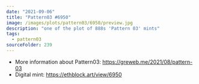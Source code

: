 ```yaml
---
date: "2021-09-06"
title: "Pattern03 #6950"
image: /images/plots/pattern03/6950/preview.jpg
description: "one of the plot of 888s 'Pattern 03' mints"
tags:
  - pattern03
sourceFolder: 239
---
```


- More information about Pattern03: https://greweb.me/2021/08/pattern-03
- Digital mint: https://ethblock.art/view/6950
